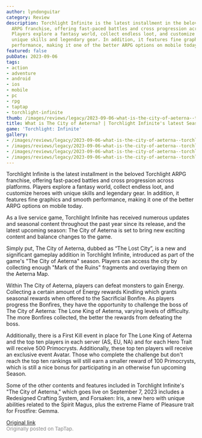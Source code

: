 ```yaml
---
author: lyndonguitar
category: Review
description: Torchlight Infinite is the latest installment in the beloved Torchlight
  ARPG franchise, offering fast-paced battles and cross progression across platforms.
  Players explore a fantasy world, collect endless loot, and customize heroes with
  unique skills and legendary gear. In addition, it features fine graphics and smooth
  performance, making it one of the better ARPG options on mobile today.
featured: false
pubDate: 2023-09-06
tags:
- action
- adventure
- android
- ios
- mobile
- pc
- rpg
- taptap
- torchlight-infinite
thumb: /images/reviews/legacy/2023-09-06-what-is-the-city-of-aeterna--torchlight-infinites-latest-season-0.avif
title: What is The City of Aeterna? | Torchlight Infinite's latest Season
game: 'Torchlight: Infinite'
gallery:
- /images/reviews/legacy/2023-09-06-what-is-the-city-of-aeterna--torchlight-infinites-latest-season-0.avif
- /images/reviews/legacy/2023-09-06-what-is-the-city-of-aeterna--torchlight-infinites-latest-season-1.avif
- /images/reviews/legacy/2023-09-06-what-is-the-city-of-aeterna--torchlight-infinites-latest-season-2.avif
- /images/reviews/legacy/2023-09-06-what-is-the-city-of-aeterna--torchlight-infinites-latest-season-3.avif
---
```

Torchlight Infinite is the latest installment in the beloved Torchlight ARPG franchise, offering fast-paced battles and cross progression across platforms. Players explore a fantasy world, collect endless loot, and customize heroes with unique skills and legendary gear. In addition, it features fine graphics and smooth performance, making it one of the better ARPG options on mobile today.

As a live service game, Torchlight Infinite has received numerous updates and seasonal content throughout the past year since its release, and the latest upcoming season: The City of Aeterna is set to bring new exciting content and balance changes to the game.

Simply put, The City of Aeterna, dubbed as “The Lost City”, is a new and significant gameplay addition in Torchlight Infinite, introduced as part of the game's "The City of Aeterna" season. Players can access the city by collecting enough "Mark of the Ruins" fragments and overlaying them on the Aeterna Map.

Within The City of Aeterna, players can defeat monsters to gain Energy. Collecting a certain amount of Energy rewards Kindling which grants seasonal rewards when offered to the Sacrificial Bonfire. As players progress the Bonfires, they have the opportunity to challenge the boss of The City of Aeterna: The Lone King of Aeterna, varying levels of difficulty. The more Bonfires collected, the better the rewards from defeating the boss.

Additionally, there is a First Kill event in place for The Lone King of Aeterna and the top ten players in each server (AS, EU, NA) and for each Hero Trait will receive 500 Primocrysts. Additionally, these top ten players will receive an exclusive event Avatar. Those who complete the challenge but don't reach the top ten rankings will still earn a smaller reward of 100 Primocrysts, which is still a nice bonus for participating in an otherwise fun upcoming Season.

Some of the other contents and features included in Torchlight Infinite's "The City of Aeterna," which goes live on September 7, 2023 includes a Redesigned Crafting System, and Forsaken: Iris, a new hero with unique abilities related to the Spirit Magus, plus the extreme Flame of Pleasure trait for Frostfire: Gemma.

[Original link](https://www.taptap.io/post/6247874)<br><span style="font-size: 0.95em; color: #888;">Originally posted on TapTap.</span>